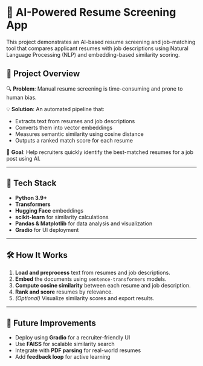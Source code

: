 # 🧠 AI-Powered Resume Screening App

This project demonstrates an AI-based resume screening and job-matching tool that compares applicant resumes with job descriptions using Natural Language Processing (NLP) and embedding-based similarity scoring.

## 🚀 Project Overview

🔍 **Problem**: Manual resume screening is time-consuming and prone to human bias.

💡 **Solution**: An automated pipeline that:
- Extracts text from resumes and job descriptions
- Converts them into vector embeddings
- Measures semantic similarity using cosine distance
- Outputs a ranked match score for each resume

🎯 **Goal**: Help recruiters quickly identify the best-matched resumes for a job post using AI.

---

## 🧰 Tech Stack

- **Python 3.9+**
- **Transformers** 
- **Hugging Face** embeddings
- **scikit-learn** for similarity calculations
- **Pandas & Matplotlib** for data analysis and visualization
- **Gradio** for UI deployment

---

## 🛠️ How It Works

1. **Load and preprocess** text from resumes and job descriptions.
2. **Embed** the documents using `sentence-transformers` models.
3. **Compute cosine similarity** between each resume and job description.
4. **Rank and score** resumes by relevance.
5. *(Optional)* Visualize similarity scores and export results.

---

## 🚧 Future Improvements

- Deploy using **Gradio** for a recruiter-friendly UI
- Use **FAISS** for scalable similarity search
- Integrate with **PDF parsing** for real-world resumes
- Add **feedback loop** for active learning

